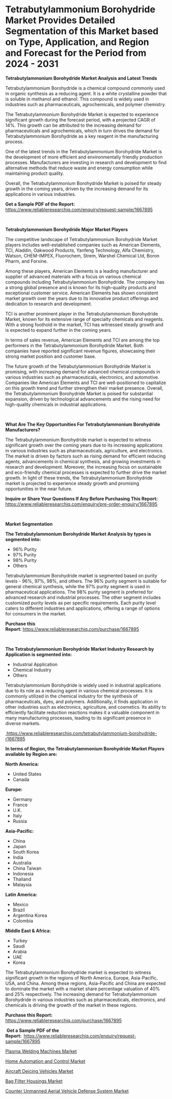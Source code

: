 <p><h1>Tetrabutylammonium Borohydride Market Provides Detailed Segmentation of this Market based on Type, Application, and Region and Forecast for the Period from 2024 - 2031</h1></p><p><strong>Tetrabutylammonium Borohydride Market Analysis and Latest Trends</strong></p>
<p><p>Tetrabutylammonium Borohydride is a chemical compound commonly used in organic synthesis as a reducing agent. It is a white crystalline powder that is soluble in methanol and ethanol. This compound is widely used in industries such as pharmaceuticals, agrochemicals, and polymer chemistry.</p><p>The Tetrabutylammonium Borohydride Market is expected to experience significant growth during the forecast period, with a projected CAGR of 14%. This growth can be attributed to the increasing demand for pharmaceuticals and agrochemicals, which in turn drives the demand for Tetrabutylammonium Borohydride as a key reagent in the manufacturing process.</p><p>One of the latest trends in the Tetrabutylammonium Borohydride Market is the development of more efficient and environmentally friendly production processes. Manufacturers are investing in research and development to find alternative methods that reduce waste and energy consumption while maintaining product quality.</p><p>Overall, the Tetrabutylammonium Borohydride Market is poised for steady growth in the coming years, driven by the increasing demand for its applications in various industries.</p></p>
<p><strong>Get a Sample PDF of the Report:&nbsp;</strong> <a href="https://www.reliableresearchiq.com/enquiry/request-sample/1667895">https://www.reliableresearchiq.com/enquiry/request-sample/1667895</a></p>
<p>&nbsp;</p>
<p><strong>Tetrabutylammonium Borohydride Major Market Players</strong></p>
<p><p>The competitive landscape of Tetrabutylammonium Borohydride Market players includes well-established companies such as American Elements, TCI, Aladdin, Oakwood Products, Yanfeng Technology, Alfa Chemistry, Watson, CHEM-IMPEX, Fluorochem, Strem, Warshel Chemical Ltd, Boron Pharm, and Forxine. </p><p>Among these players, American Elements is a leading manufacturer and supplier of advanced materials with a focus on various chemical compounds including Tetrabutylammonium Borohydride. The company has a strong global presence and is known for its high-quality products and exceptional customer service. American Elements has shown consistent market growth over the years due to its innovative product offerings and dedication to research and development.</p><p>TCI is another prominent player in the Tetrabutylammonium Borohydride Market, known for its extensive range of specialty chemicals and reagents. With a strong foothold in the market, TCI has witnessed steady growth and is expected to expand further in the coming years.</p><p>In terms of sales revenue, American Elements and TCI are among the top performers in the Tetrabutylammonium Borohydride Market. Both companies have reported significant revenue figures, showcasing their strong market position and customer base.</p><p>The future growth of the Tetrabutylammonium Borohydride Market is promising, with increasing demand for advanced chemical compounds in various industries such as pharmaceuticals, electronics, and automotive. Companies like American Elements and TCI are well-positioned to capitalize on this growth trend and further strengthen their market presence.  Overall, the Tetrabutylammonium Borohydride Market is poised for substantial expansion, driven by technological advancements and the rising need for high-quality chemicals in industrial applications.</p></p>
<p>&nbsp;</p>
<p><strong>What Are The Key Opportunities For Tetrabutylammonium Borohydride Manufacturers?</strong></p>
<p><p>The Tetrabutylammonium Borohydride market is expected to witness significant growth over the coming years due to its increasing applications in various industries such as pharmaceuticals, agriculture, and electronics. The market is driven by factors such as rising demand for efficient reducing agents, advancements in chemical synthesis, and growing investments in research and development. Moreover, the increasing focus on sustainable and eco-friendly chemical processes is expected to further drive the market growth. In light of these trends, the Tetrabutylammonium Borohydride market is projected to experience steady growth and promising opportunities in the near future.</p></p>
<p><strong>Inquire or Share Your Questions If Any Before Purchasing This Report:</strong> <a href="https://www.reliableresearchiq.com/enquiry/pre-order-enquiry/1667895">https://www.reliableresearchiq.com/enquiry/pre-order-enquiry/1667895</a></p>
<p>&nbsp;</p>
<p><strong>Market Segmentation</strong></p>
<p><strong>The Tetrabutylammonium Borohydride Market Analysis by types is segmented into:</strong></p>
<p><ul><li>96% Purity</li><li>97% Purity</li><li>98% Purity</li><li>Others</li></ul></p>
<p><p>Tetrabutylammonium Borohydride market is segmented based on purity levels - 96%, 97%, 98%, and others. The 96% purity segment is suitable for general chemical synthesis, while the 97% purity segment is used in pharmaceutical applications. The 98% purity segment is preferred for advanced research and industrial processes. The other segment includes customized purity levels as per specific requirements. Each purity level caters to different industries and applications, offering a range of options for consumers in the market.</p></p>
<p><strong>Purchase this Report:&nbsp;</strong><a href="https://www.reliableresearchiq.com/purchase/1667895">https://www.reliableresearchiq.com/purchase/1667895</a></p>
<p>&nbsp;</p>
<p><strong>The Tetrabutylammonium Borohydride Market Industry Research by Application is segmented into:</strong></p>
<p><ul><li>Industrial Application</li><li>Chemical Industry</li><li>Others</li></ul></p>
<p><p>Tetrabutylammonium Borohydride is widely used in industrial applications due to its role as a reducing agent in various chemical processes. It is commonly utilized in the chemical industry for the synthesis of pharmaceuticals, dyes, and polymers. Additionally, it finds application in other industries such as electronics, agriculture, and cosmetics. Its ability to efficiently facilitate reduction reactions makes it a valuable component in many manufacturing processes, leading to its significant presence in diverse markets.</p></p>
<p><a href="https://www.reliableresearchiq.com/tetrabutylammonium-borohydride-r1667895">&nbsp;https://www.reliableresearchiq.com/tetrabutylammonium-borohydride-r1667895</a></p>
<p><strong>In terms of Region, the Tetrabutylammonium Borohydride Market Players available by Region are:</strong></p>
<p>
    <p> <strong> North America: </strong>
        <ul>
            <li>United States</li>
            <li>Canada</li>
        </ul>
        </p> 
    <p> <strong> Europe: </strong>
        <ul>
            <li>Germany</li>
            <li>France</li>
            <li>U.K.</li>
            <li>Italy</li>
            <li>Russia</li>
        </ul>
        </p> 
    <p> <strong> Asia-Pacific: </strong>
        <ul>
            <li>China</li>
            <li>Japan</li>
            <li>South Korea</li>
            <li>India</li>
            <li>Australia</li>
            <li>China Taiwan</li>
            <li>Indonesia</li>
            <li>Thailand</li>
            <li>Malaysia</li>
        </ul>
        </p> 
    <p> <strong> Latin America: </strong>
        <ul>
            <li>Mexico</li>
            <li>Brazil</li>
            <li>Argentina Korea</li>
            <li>Colombia</li>
        </ul>
        </p> 
    <p> <strong> Middle East & Africa: </strong>
        <ul>
            <li>Turkey</li>
            <li>Saudi</li>
            <li>Arabia</li>
            <li>UAE</li>
            <li>Korea</li>
        </ul>
    </p>
    </p>
<p><p>The Tetrabutylammonium Borohydride market is expected to witness significant growth in the regions of North America, Europe, Asia-Pacific, USA, and China. Among these regions, Asia-Pacific and China are expected to dominate the market with a market share percentage valuation of 40% and 25% respectively. The increasing demand for Tetrabutylammonium Borohydride in various industries such as pharmaceuticals, electronics, and chemicals is driving the growth of the market in these regions.</p></p>
<p><strong>Purchase this Report: </strong><a href="https://www.reliableresearchiq.com/purchase/1667895">https://www.reliableresearchiq.com/purchase/1667895</a></p>
<p>&nbsp;<strong>Get a Sample PDF of the Report:&nbsp;&nbsp;</strong><a href="https://www.reliableresearchiq.com/enquiry/request-sample/1667895">https://www.reliableresearchiq.com/enquiry/request-sample/1667895</a></p>
<p><strong></strong></p>
<p><p><a href="https://medium.com/@cpierre31945/plasma-welding-machines-market-size-is-growing-at-cagr-of-9-4-281094e77855">Plasma Welding Machines Market</a></p><p><a href="https://medium.com/@heather.ogden68774/global-home-automation-and-control-market-size-is-expected-to-reach-at-a-cagr-of-13-7-1cfea0b9a281">Home Automation and Control Market</a></p><p><a href="https://medium.com/@hakielkafi_83796/future-trends-in-global-aircraft-deicing-vehicles-market-market-insights-and-analysis-from-2024-to-a56369a48584">Aircraft Deicing Vehicles Market</a></p><p><a href="https://medium.com/@polesdua.1/bag-filter-housings-market-overview-global-market-trends-and-future-prospects-from-2024-to-2031-6e053f7f3c43">Bag Filter Housings Market</a></p><p><a href="https://medium.com/@sura.dutkadut/counter-unmanned-aerial-vehicle-defense-system-market-industry-trends-and-forecast-for-period-dbba8fecf567">Counter Unmanned Aerial Vehicle Defense System Market</a></p></p>